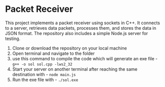 # Packet Receiver

This project implements a packet receiver using sockets in C++. It connects to a server, retrieves data packets, processes them, and stores the data in JSON format. The repository also includes a simple Node.js server for testing.
1) Clone or download the repository on your local machine
2) Open terminal and navigate to the folder
3) use this command to compile the code which will generate an exe file - ```g++ -o sol sol.cpp -lws2_32``` 
4) Start your server on another terminal after reaching the same destination with - ```node main.js```
5) Run the exe file with - ```./sol.exe```
